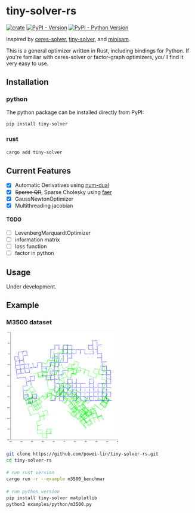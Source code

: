 # tiny-solver-rs
[![crate](https://img.shields.io/crates/v/tiny-solver.svg)](https://crates.io/crates/tiny-solver)
[![PyPI - Version](https://img.shields.io/pypi/v/tiny-solver.svg)](https://pypi.org/project/tiny-solver)
[![PyPI - Python Version](https://img.shields.io/pypi/pyversions/tiny-solver.svg)](https://pypi.org/project/tiny-solver)

Inspired by [ceres-solver](https://github.com/ceres-solver/ceres-solver), [tiny-solver](https://github.com/keir/tinysolver), and [minisam](https://github.com/dongjing3309/minisam).

This is a general optimizer written in Rust, including bindings for Python. If you're familiar with ceres-solver or factor-graph optimizers, you'll find it very easy to use.

## Installation
### python
The python package can be installed directly from PyPI:
```sh
pip install tiny-solver
```
### rust
```sh
cargo add tiny-solver
```

## Current Features

- [x] Automatic Derivatives using [num-dual](https://github.com/itt-ustutt/num-dual)
- [x] ~~Sparse QR~~, Sparse Cholesky using [faer](https://github.com/sarah-ek/faer-rs)
- [x] GaussNewtonOptimizer
- [x] Multithreading jacobian

#### TODO
- [ ] LevenbergMarquardtOptimizer
- [ ] information matrix
- [ ] loss function
- [ ] factor in python

## Usage
Under development.

## Example
### M3500 dataset
<img src="docs/m3500_rs.png" width="300" alt="m3500 dataset rust result.">

```sh
git clone https://github.com/powei-lin/tiny-solver-rs.git
cd tiny-solver-rs

# run rust version
cargo run -r --example m3500_benchmar

# run python version
pip install tiny-solver matplotlib
python3 examples/python/m3500.py
```